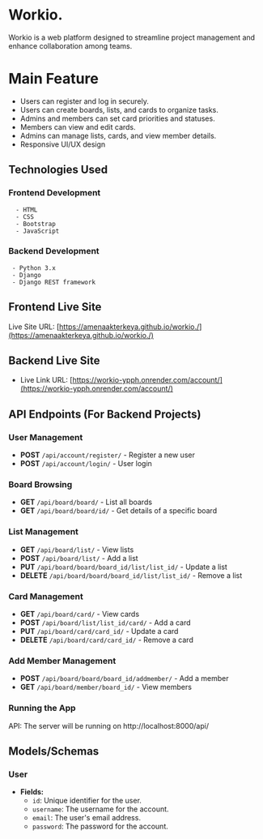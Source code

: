 # Workio.

Workio is a web platform designed to streamline project management and enhance collaboration among teams.

# Main Feature

- Users can register and log in securely.
- Users can create boards, lists, and cards to organize tasks.
- Admins and members can set card priorities and statuses.
- Members can view and edit cards.
- Admins can manage lists, cards, and view member details.
- Responsive UI/UX design

## Technologies Used

  ### Frontend Development
      - HTML
      - CSS
      - Bootstrap
      - JavaScript

  ### Backend Development
     - Python 3.x
     - Django
     - Django REST framework

## Frontend Live Site

 Live Site URL: [https://amenaakterkeya.github.io/workio./](https://amenaakterkeya.github.io/workio./)

 ## Backend Live Site

- Live Link URL: [https://workio-ypph.onrender.com/account/](https://workio-ypph.onrender.com/account/)

 ## API Endpoints (For Backend Projects)

### User Management
- **POST** `/api/account/register/` - Register a new user
- **POST** `/api/account/login/` - User login

### Board Browsing
- **GET** `/api/board/board/` - List all boards
- **GET** `/api/board/board/id/` - Get details of a specific board

### List Management
- **GET** `/api/board/list/` - View lists
- **POST** `/api/board/list/` - Add a list
- **PUT** `/api/board/board/board_id/list/list_id/` - Update a list
- **DELETE** `/api/board/board/board_id/list/list_id/` - Remove a list

### Card Management
- **GET** `/api/board/card/` - View cards
- **POST** `/api/board/list/list_id/card/` - Add a card
- **PUT** `/api/board/card/card_id/` - Update a card
- **DELETE** `/api/board/card/card_id/` - Remove a card

### Add Member Management
- **POST** `/api/board/board/board_id/addmember/` - Add a member
- **GET** `/api/board/member/board_id/` - View members

### Running the App
API: The server will be running on http://localhost:8000/api/

## Models/Schemas

### User
- **Fields:**
  - `id`: Unique identifier for the user.
  - `username`: The username for the account.
  - `email`: The user's email address.
  - `password`: The password for the account.
